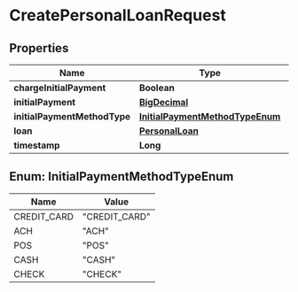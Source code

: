 
# CreatePersonalLoanRequest

## Properties
Name | Type | Description | Notes
------------ | ------------- | ------------- | -------------
**chargeInitialPayment** | **Boolean** |  |  [optional]
**initialPayment** | [**BigDecimal**](BigDecimal.md) |  |  [optional]
**initialPaymentMethodType** | [**InitialPaymentMethodTypeEnum**](#InitialPaymentMethodTypeEnum) |  |  [optional]
**loan** | [**PersonalLoan**](PersonalLoan.md) |  |  [optional]
**timestamp** | **Long** |  |  [optional]


<a name="InitialPaymentMethodTypeEnum"></a>
## Enum: InitialPaymentMethodTypeEnum
Name | Value
---- | -----
CREDIT_CARD | &quot;CREDIT_CARD&quot;
ACH | &quot;ACH&quot;
POS | &quot;POS&quot;
CASH | &quot;CASH&quot;
CHECK | &quot;CHECK&quot;



